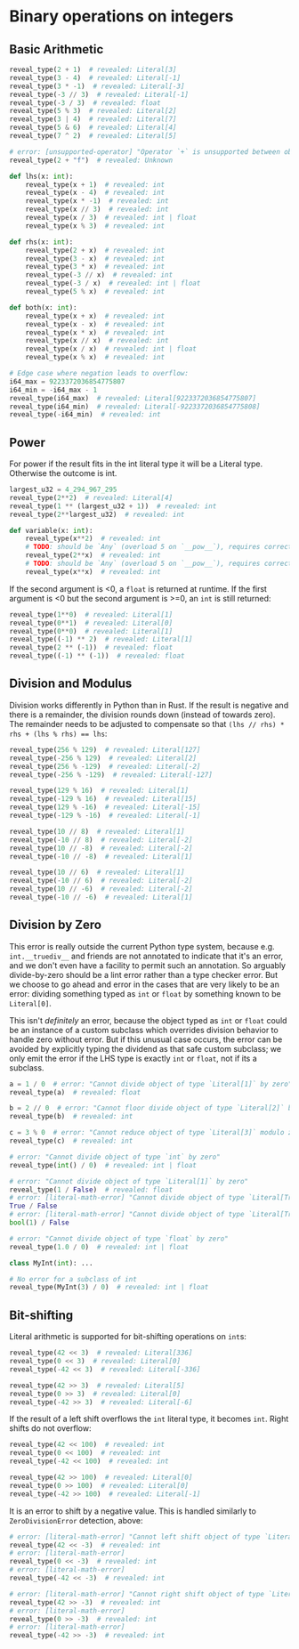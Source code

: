 # Binary operations on integers

## Basic Arithmetic

```py
reveal_type(2 + 1)  # revealed: Literal[3]
reveal_type(3 - 4)  # revealed: Literal[-1]
reveal_type(3 * -1)  # revealed: Literal[-3]
reveal_type(-3 // 3)  # revealed: Literal[-1]
reveal_type(-3 / 3)  # revealed: float
reveal_type(5 % 3)  # revealed: Literal[2]
reveal_type(3 | 4)  # revealed: Literal[7]
reveal_type(5 & 6)  # revealed: Literal[4]
reveal_type(7 ^ 2)  # revealed: Literal[5]

# error: [unsupported-operator] "Operator `+` is unsupported between objects of type `Literal[2]` and `Literal["f"]`"
reveal_type(2 + "f")  # revealed: Unknown

def lhs(x: int):
    reveal_type(x + 1)  # revealed: int
    reveal_type(x - 4)  # revealed: int
    reveal_type(x * -1)  # revealed: int
    reveal_type(x // 3)  # revealed: int
    reveal_type(x / 3)  # revealed: int | float
    reveal_type(x % 3)  # revealed: int

def rhs(x: int):
    reveal_type(2 + x)  # revealed: int
    reveal_type(3 - x)  # revealed: int
    reveal_type(3 * x)  # revealed: int
    reveal_type(-3 // x)  # revealed: int
    reveal_type(-3 / x)  # revealed: int | float
    reveal_type(5 % x)  # revealed: int

def both(x: int):
    reveal_type(x + x)  # revealed: int
    reveal_type(x - x)  # revealed: int
    reveal_type(x * x)  # revealed: int
    reveal_type(x // x)  # revealed: int
    reveal_type(x / x)  # revealed: int | float
    reveal_type(x % x)  # revealed: int

# Edge case where negation leads to overflow:
i64_max = 9223372036854775807
i64_min = -i64_max - 1
reveal_type(i64_max)  # revealed: Literal[9223372036854775807]
reveal_type(i64_min)  # revealed: Literal[-9223372036854775808]
reveal_type(-i64_min)  # revealed: int
```

## Power

For power if the result fits in the int literal type it will be a Literal type. Otherwise the
outcome is int.

```py
largest_u32 = 4_294_967_295
reveal_type(2**2)  # revealed: Literal[4]
reveal_type(1 ** (largest_u32 + 1))  # revealed: int
reveal_type(2**largest_u32)  # revealed: int

def variable(x: int):
    reveal_type(x**2)  # revealed: int
    # TODO: should be `Any` (overload 5 on `__pow__`), requires correct overload matching
    reveal_type(2**x)  # revealed: int
    # TODO: should be `Any` (overload 5 on `__pow__`), requires correct overload matching
    reveal_type(x**x)  # revealed: int
```

If the second argument is \<0, a `float` is returned at runtime. If the first argument is \<0 but
the second argument is >=0, an `int` is still returned:

```py
reveal_type(1**0)  # revealed: Literal[1]
reveal_type(0**1)  # revealed: Literal[0]
reveal_type(0**0)  # revealed: Literal[1]
reveal_type((-1) ** 2)  # revealed: Literal[1]
reveal_type(2 ** (-1))  # revealed: float
reveal_type((-1) ** (-1))  # revealed: float
```

## Division and Modulus

Division works differently in Python than in Rust. If the result is negative and there is a
remainder, the division rounds down (instead of towards zero). The remainder needs to be adjusted to
compensate so that `(lhs // rhs) * rhs + (lhs % rhs) == lhs`:

```py
reveal_type(256 % 129)  # revealed: Literal[127]
reveal_type(-256 % 129)  # revealed: Literal[2]
reveal_type(256 % -129)  # revealed: Literal[-2]
reveal_type(-256 % -129)  # revealed: Literal[-127]

reveal_type(129 % 16)  # revealed: Literal[1]
reveal_type(-129 % 16)  # revealed: Literal[15]
reveal_type(129 % -16)  # revealed: Literal[-15]
reveal_type(-129 % -16)  # revealed: Literal[-1]

reveal_type(10 // 8)  # revealed: Literal[1]
reveal_type(-10 // 8)  # revealed: Literal[-2]
reveal_type(10 // -8)  # revealed: Literal[-2]
reveal_type(-10 // -8)  # revealed: Literal[1]

reveal_type(10 // 6)  # revealed: Literal[1]
reveal_type(-10 // 6)  # revealed: Literal[-2]
reveal_type(10 // -6)  # revealed: Literal[-2]
reveal_type(-10 // -6)  # revealed: Literal[1]
```

## Division by Zero

This error is really outside the current Python type system, because e.g. `int.__truediv__` and
friends are not annotated to indicate that it's an error, and we don't even have a facility to
permit such an annotation. So arguably divide-by-zero should be a lint error rather than a type
checker error. But we choose to go ahead and error in the cases that are very likely to be an error:
dividing something typed as `int` or `float` by something known to be `Literal[0]`.

This isn't _definitely_ an error, because the object typed as `int` or `float` could be an instance
of a custom subclass which overrides division behavior to handle zero without error. But if this
unusual case occurs, the error can be avoided by explicitly typing the dividend as that safe custom
subclass; we only emit the error if the LHS type is exactly `int` or `float`, not if its a subclass.

```py
a = 1 / 0  # error: "Cannot divide object of type `Literal[1]` by zero"
reveal_type(a)  # revealed: float

b = 2 // 0  # error: "Cannot floor divide object of type `Literal[2]` by zero"
reveal_type(b)  # revealed: int

c = 3 % 0  # error: "Cannot reduce object of type `Literal[3]` modulo zero"
reveal_type(c)  # revealed: int

# error: "Cannot divide object of type `int` by zero"
reveal_type(int() / 0)  # revealed: int | float

# error: "Cannot divide object of type `Literal[1]` by zero"
reveal_type(1 / False)  # revealed: float
# error: [literal-math-error] "Cannot divide object of type `Literal[True]` by zero"
True / False
# error: [literal-math-error] "Cannot divide object of type `Literal[True]` by zero"
bool(1) / False

# error: "Cannot divide object of type `float` by zero"
reveal_type(1.0 / 0)  # revealed: int | float

class MyInt(int): ...

# No error for a subclass of int
reveal_type(MyInt(3) / 0)  # revealed: int | float
```

## Bit-shifting

Literal arithmetic is supported for bit-shifting operations on `int`s:

```py
reveal_type(42 << 3)  # revealed: Literal[336]
reveal_type(0 << 3)  # revealed: Literal[0]
reveal_type(-42 << 3)  # revealed: Literal[-336]

reveal_type(42 >> 3)  # revealed: Literal[5]
reveal_type(0 >> 3)  # revealed: Literal[0]
reveal_type(-42 >> 3)  # revealed: Literal[-6]
```

If the result of a left shift overflows the `int` literal type, it becomes `int`. Right shifts do
not overflow:

```py
reveal_type(42 << 100)  # revealed: int
reveal_type(0 << 100)  # revealed: int
reveal_type(-42 << 100)  # revealed: int

reveal_type(42 >> 100)  # revealed: Literal[0]
reveal_type(0 >> 100)  # revealed: Literal[0]
reveal_type(-42 >> 100)  # revealed: Literal[-1]
```

It is an error to shift by a negative value. This is handled similarly to `ZeroDivisionError`
detection, above:

```py
# error: [literal-math-error] "Cannot left shift object of type `Literal[42]` by a negative value"
reveal_type(42 << -3)  # revealed: int
# error: [literal-math-error]
reveal_type(0 << -3)  # revealed: int
# error: [literal-math-error]
reveal_type(-42 << -3)  # revealed: int

# error: [literal-math-error] "Cannot right shift object of type `Literal[42]` by a negative value"
reveal_type(42 >> -3)  # revealed: int
# error: [literal-math-error]
reveal_type(0 >> -3)  # revealed: int
# error: [literal-math-error]
reveal_type(-42 >> -3)  # revealed: int
```
